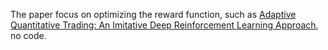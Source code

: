 The paper focus on optimizing the reward function, such as [Adaptive Quantitative Trading: An Imitative Deep Reinforcement Learning Approach](https://ojs.aaai.org/index.php/AAAI/article/view/5587), no code.

